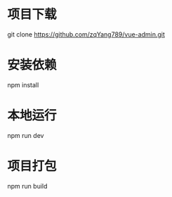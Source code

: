 
# 项目下载
git clone https://github.com/zqYang789/vue-admin.git

# 安装依赖
npm install

# 本地运行
npm run dev

# 项目打包
npm run build